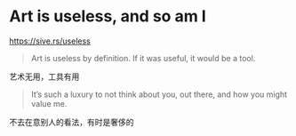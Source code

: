 # Art is useless, and so am I

https://sive.rs/useless

> Art is useless by definition. If it was useful, it would be a tool.

艺术无用，工具有用

> It’s such a luxury to not think about you, out there, and how you might value me.

不去在意别人的看法，有时是奢侈的
